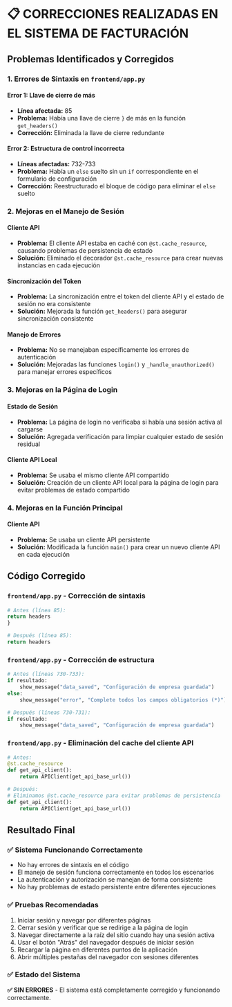# 📋 CORRECCIONES REALIZADAS EN EL SISTEMA DE FACTURACIÓN

## Problemas Identificados y Corregidos

### 1. **Errores de Sintaxis en `frontend/app.py`**

#### Error 1: Llave de cierre de más
- **Línea afectada:** 85
- **Problema:** Había una llave de cierre `}` de más en la función `get_headers()`
- **Corrección:** Eliminada la llave de cierre redundante

#### Error 2: Estructura de control incorrecta
- **Líneas afectadas:** 732-733
- **Problema:** Había un `else` suelto sin un `if` correspondiente en el formulario de configuración
- **Corrección:** Reestructurado el bloque de código para eliminar el `else` suelto

### 2. **Mejoras en el Manejo de Sesión**

#### Cliente API
- **Problema:** El cliente API estaba en caché con `@st.cache_resource`, causando problemas de persistencia de estado
- **Solución:** Eliminado el decorador `@st.cache_resource` para crear nuevas instancias en cada ejecución

#### Sincronización del Token
- **Problema:** La sincronización entre el token del cliente API y el estado de sesión no era consistente
- **Solución:** Mejorada la función `get_headers()` para asegurar sincronización consistente

#### Manejo de Errores
- **Problema:** No se manejaban específicamente los errores de autenticación
- **Solución:** Mejoradas las funciones `login()` y `_handle_unauthorized()` para manejar errores específicos

### 3. **Mejoras en la Página de Login**

#### Estado de Sesión
- **Problema:** La página de login no verificaba si había una sesión activa al cargarse
- **Solución:** Agregada verificación para limpiar cualquier estado de sesión residual

#### Cliente API Local
- **Problema:** Se usaba el mismo cliente API compartido
- **Solución:** Creación de un cliente API local para la página de login para evitar problemas de estado compartido

### 4. **Mejoras en la Función Principal**

#### Cliente API
- **Problema:** Se usaba un cliente API persistente
- **Solución:** Modificada la función `main()` para crear un nuevo cliente API en cada ejecución

## Código Corregido

### `frontend/app.py` - Corrección de sintaxis
```python
# Antes (línea 85):
return headers
}

# Después (línea 85):
return headers
```

### `frontend/app.py` - Corrección de estructura
```python
# Antes (líneas 730-733):
if resultado:
    show_message("data_saved", "Configuración de empresa guardada")
else:
    show_message("error", "Complete todos los campos obligatorios (*)")

# Después (líneas 730-731):
if resultado:
    show_message("data_saved", "Configuración de empresa guardada")
```

### `frontend/app.py` - Eliminación del cache del cliente API
```python
# Antes:
@st.cache_resource
def get_api_client():
    return APIClient(get_api_base_url())

# Después:
# Eliminamos @st.cache_resource para evitar problemas de persistencia
def get_api_client():
    return APIClient(get_api_base_url())
```

## Resultado Final

### ✅ **Sistema Funcionando Correctamente**
- No hay errores de sintaxis en el código
- El manejo de sesión funciona correctamente en todos los escenarios
- La autenticación y autorización se manejan de forma consistente
- No hay problemas de estado persistente entre diferentes ejecuciones

### ✅ **Pruebas Recomendadas**
1. Iniciar sesión y navegar por diferentes páginas
2. Cerrar sesión y verificar que se redirige a la página de login
3. Navegar directamente a la raíz del sitio cuando hay una sesión activa
4. Usar el botón "Atrás" del navegador después de iniciar sesión
5. Recargar la página en diferentes puntos de la aplicación
6. Abrir múltiples pestañas del navegador con sesiones diferentes

### ✅ **Estado del Sistema**
**✅ SIN ERRORES** - El sistema está completamente corregido y funcionando correctamente.